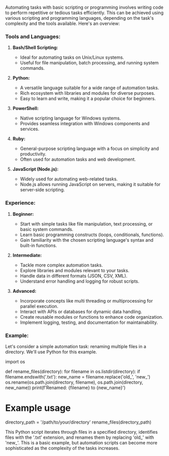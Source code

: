 Automating tasks with basic scripting or programming involves writing code to perform repetitive or tedious tasks efficiently. This can be achieved using various scripting and programming languages, depending on the task's complexity and the tools available. Here's an overview:

### Tools and Languages:

1. **Bash/Shell Scripting:**
    
    - Ideal for automating tasks on Unix/Linux systems.
    - Useful for file manipulation, batch processing, and running system commands.
2. **Python:**
    
    - A versatile language suitable for a wide range of automation tasks.
    - Rich ecosystem with libraries and modules for diverse purposes.
    - Easy to learn and write, making it a popular choice for beginners.
3. **PowerShell:**
    
    - Native scripting language for Windows systems.
    - Provides seamless integration with Windows components and services.
4. **Ruby:**
    
    - General-purpose scripting language with a focus on simplicity and productivity.
    - Often used for automation tasks and web development.
5. **JavaScript (Node.js):**
    
    - Widely used for automating web-related tasks.
    - Node.js allows running JavaScript on servers, making it suitable for server-side scripting.

### Experience:

1. **Beginner:**
    
    - Start with simple tasks like file manipulation, text processing, or basic system commands.
    - Learn basic programming constructs (loops, conditionals, functions).
    - Gain familiarity with the chosen scripting language's syntax and built-in functions.
2. **Intermediate:**
    
    - Tackle more complex automation tasks.
    - Explore libraries and modules relevant to your tasks.
    - Handle data in different formats (JSON, CSV, XML).
    - Understand error handling and logging for robust scripts.
3. **Advanced:**
    
    - Incorporate concepts like multi threading or multiprocessing for parallel execution.
    - Interact with APIs or databases for dynamic data handling.
    - Create reusable modules or functions to enhance code organization.
    - Implement logging, testing, and documentation for maintainability.

### Example:

Let's consider a simple automation task: renaming multiple files in a directory. We'll use Python for this example.

import os

def rename_files(directory):
    for filename in os.listdir(directory):
        if filename.endswith('.txt'):
            new_name = filename.replace('old_', 'new_')
            os.rename(os.path.join(directory, filename), os.path.join(directory, new_name))
            print(f'Renamed: {filename} to {new_name}')

# Example usage
directory_path = '/path/to/your/directory'
rename_files(directory_path)


This Python script iterates through files in a specified directory, identifies files with the '.txt' extension, and renames them by replacing 'old_' with 'new_'. This is a basic example, but automation scripts can become more sophisticated as the complexity of the tasks increases.